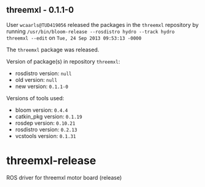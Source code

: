 ## threemxl - 0.1.1-0

User `wcaarls@TUD419056` released the packages in the `threemxl` repository by running `/usr/bin/bloom-release --rosdistro hydro --track hydro threemxl --edit` on `Tue, 24 Sep 2013 09:53:13 -0000`

The `threemxl` package was released.

Version of package(s) in repository `threemxl`:
- rosdistro version: `null`
- old version: `null`
- new version: `0.1.1-0`

Versions of tools used:
- bloom version: `0.4.4`
- catkin_pkg version: `0.1.19`
- rosdep version: `0.10.21`
- rosdistro version: `0.2.13`
- vcstools version: `0.1.31`


threemxl-release
================

ROS driver for threemxl motor board (release)
